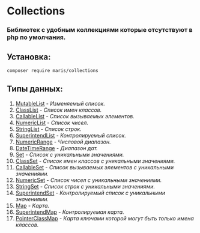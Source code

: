 
# Collections

### Библиотек с удобным коллекциями которые отсутствуют в php по умолчания.


## Установка:
```
composer require maris/collections
```

## Типы данных:
1. [MutableList](/src/Readmes/Lists/MutableList.readme.md) - _Изменяемый список._
2. [ClassList](/src/Readmes/Lists/ClassList.readme.md) - _Список имен классов._
3. [CallableList](/src/Readmes/Lists/CallableList.readme.md) - _Список вызываемых элементов._
4. [NumericList](/src/Readmes/Lists/NumericList.readme.md) - _Список чисел._
5. [StringList](/src/Readmes/Lists/StringList.readme.md) - _Список строк._
6. [SuperintendList](/src/Readmes/Lists/SuperintendList.reabme.md) - _Контролируемый список._
7. [NumericRange](/src/Readmes/Renges/NumericRenge.readme.md) - _Числовой диапазон._
8. [DateTimeRange](/src/Readmes/Renges/DateTimeRange.readme.md) - _Диапазон дат._
9. [Set](/src/Readmes/Sets/Set.readme.md) - _Список с уникальными значениями._
10. [ClassSet](/src/Readmes/Sets/ClassSet.readme.md) - _Список имен классов с уникальными значениями._
11. [CallableSet](/src/Readmes/Sets/CallableSet.readme.md) - _Список вызываемых элементов с уникальными значениями._
12. [NumericSet](/src/Readmes/Sets/NumericSet.readme.md) - _Список чисел с уникальными значениями._
13. [StringSet](/src/Readmes/Sets/StringSet.readme.md) - _Список строк с уникальными значениями._
14. [SuperintendSet](/src/Readmes/Sets/SuperintendSet.readme.md) - _Контролируемый список с уникальными значениями._
15. [Map](/src/Readmes/Maps/Map.readme.md) - _Карта._
16. [SuperintendMap](/src/Readmes/Maps/SuperintendMap.readme.md) - _Контролируемая карта._
17. [PointerClassMap](/src/Readmes/Maps/PointerClassMap.readme.md) - _Карта ключами которой могут быть только имена классов._


